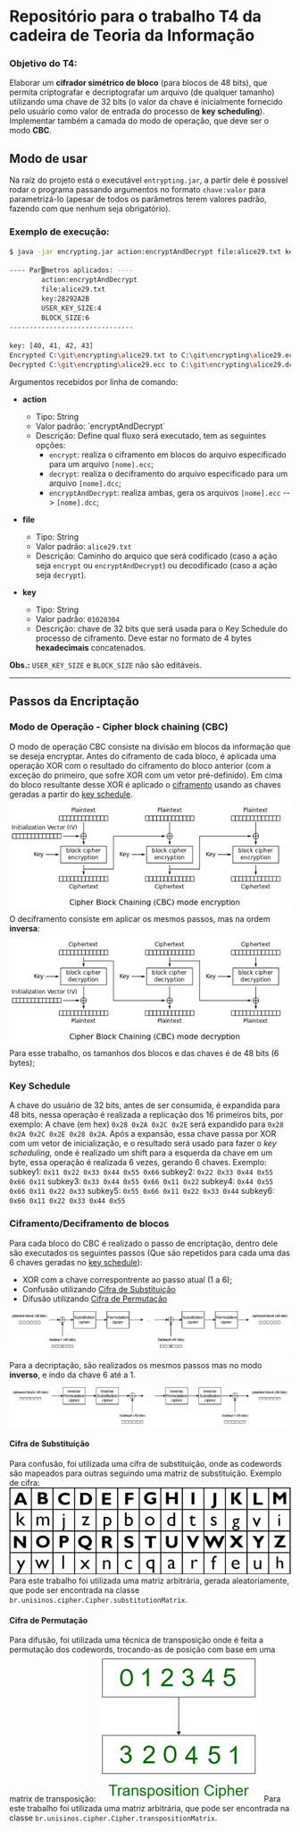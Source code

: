 # Repositório para o trabalho T4 da cadeira de Teoria da Informação
### Objetivo do T4:
Elaborar um **cifrador simétrico de bloco** (para blocos de 48 bits), que permita criptografar e decriptografar um arquivo (de qualquer tamanho) utilizando uma chave de 32 bits (o valor da chave é inicialmente fornecido pelo usuário como valor de entrada do processo de **key scheduling**). Implementar também a camada do modo de operação, que deve ser o modo **CBC**.
## Modo de usar
Na raíz do projeto está o executável `entrypting.jar`, a partir dele é possível rodar o programa passando argumentos no formato `chave:valor` para parametrizá-lo (apesar de todos os parâmetros terem valores padrão, fazendo com que nenhum seja obrigatório).
### Exemplo de execução: 
```bash
$ java -jar encrypting.jar action:encryptAndDecrypt file:alice29.txt key:28292A2B

---- Par▒metros aplicados: ----
        action:encryptAndDecrypt
        file:alice29.txt
        key:28292A2B
        USER_KEY_SIZE:4
        BLOCK_SIZE:6
-------------------------------

key: [40, 41, 42, 43]
Encrypted C:\git\encrypting\alice29.txt to C:\git\encrypting\alice29.ecc
Decrypted C:\git\encrypting\alice29.ecc to C:\git\encrypting\alice29.dcc

```
Argumentos recebidos por linha de comando:
* **action**
  * Tipo: String
  * Valor padrão: ´encryptAndDecrypt´
  * Descrição: Define qual fluxo será executado, tem as seguintes opções:
    * `encrypt`: realiza o ciframento em blocos do arquivo especificado para um arquivo `[nome].ecc`;
    * `decrypt`: realiza o deciframento do arquivo especificado para um arquivo `[nome].dcc`;
    * `encryptAndDecrypt`: realiza ambas, gera os arquivos `[nome].ecc` --> `[nome].dcc`;

* **file**
  * Tipo: String
  * Valor padrão: `alice29.txt`
  * Descrição: Caminho do arquico que será codificado (caso a ação seja `encrypt` ou `encryptAndDecrypt`) ou decodificado (caso a ação seja `decrypt`).

* **key**
  * Tipo: String
  * Valor padrão: `01020304`
  * Descrição: chave de 32 bits que será usada para o Key Schedule do processo de ciframento. Deve estar no formato de 4 bytes **hexadecimais** concatenados.

 **Obs.:** `USER_KEY_SIZE` e `BLOCK_SIZE` não são editáveis.

---
## Passos da Encriptação


### Modo de Operação - Cipher block chaining (CBC)
O modo de operação CBC consiste na divisão em blocos da informação que se deseja encryptar. Antes do ciframento de cada bloco, é aplicada uma operação XOR com o resultado do ciframento do bloco anterior (com a exceção do primeiro, que sofre XOR com um vetor pré-definido). Em cima do bloco resultante desse XOR é aplicado o [ciframento](#ciframento) usando as chaves geradas a partir do [key schedule](#key-schedule).
![CBC Encryption](./imagens/CBC_encryption.png)
O deciframento consiste em aplicar os mesmos passos, mas na ordem **inversa**:
![CBC Decryption](./imagens/CBC_decryption.png)
Para esse trabalho, os tamanhos dos blocos e das chaves é de 48 bits (6 bytes);
### Key Schedule
A chave do usuário de 32 bits, antes de ser consumida, é expandida para 48 bits, nessa operação é realizada a replicação dos 16 primeiros bits, por exemplo: A chave (em hex) ```0x28 0x2A 0x2C 0x2E``` será expandido para ```0x28 0x2A 0x2C 0x2E 0x28 0x2A```.
Após a expansão, essa chave passa por XOR com um vetor de inicialização, e o resultado será usado para fazer o *key scheduling*, onde é realizado um shift para a esquerda da chave em um byte, essa operação é realizada 6 vezes, gerando 6 chaves. Exemplo:
subkey1: ```0x11 0x22 0x33 0x44 0x55 0x66```
subkey2: ```0x22 0x33 0x44 0x55 0x66 0x11```
subkey3: ```0x33 0x44 0x55 0x66 0x11 0x22```
subkey4: ```0x44 0x55 0x66 0x11 0x22 0x33```
subkey5: ```0x55 0x66 0x11 0x22 0x33 0x44```
subkey6: ```0x66 0x11 0x22 0x33 0x44 0x55```

### Ciframento/Deciframento de blocos
Para cada bloco do CBC é realizado o passo de encriptação, dentro dele são executados os seguintes passos (Que são repetidos para cada uma das 6 chaves geradas no [key schedule](#key-schedule)):
* XOR com a chave correspontrente ao passo atual (1 a 6);
* Confusão utilizando [Cifra de Substituição](#cifra-de-substituição)
* Difusão utilizando [Cifra de Permutação](#cifra-de-permutação)

![Key Scheduler](./imagens/Ciframento.png)

Para a decriptação, são realizados os mesmos passos mas no modo **inverso**, e indo da chave 6 até a 1.

![Key Scheduler](./imagens/Deciframento.png)
#### Cifra de Substituição
Para confusão, foi utilizada uma cifra de substituição, onde as codewords são mapeados para outras seguindo uma matriz de substituição. Exemplo de cifra:
![Key Scheduler](./imagens/Substitution-Cipher.png)
Para este trabalho foi utilizada uma matriz arbitrária, gerada aleatoriamente, que pode ser encontrada na classe ```br.unisinos.cipher.Cipher.substitutionMatrix```.

#### Cifra de Permutação
Para difusão, foi utilizada uma técnica de transposição onde é feita a permutação dos codewords, trocando-as de posição com base em uma matrix de transposição:
![Key Scheduler](./imagens/Transposition-Cipher.png)
Para este trabalho foi utilizada uma matriz arbitrária, que pode ser encontrada na classe ```br.unisinos.cipher.Cipher.transpositionMatrix```.
